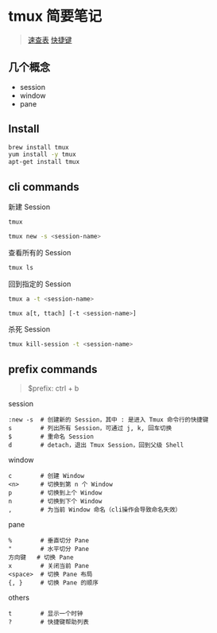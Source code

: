 # tmux 简要笔记

> [速查表](https://gist.github.com/ryerh/14b7c24dfd623ef8edc7)
> [快捷键](https://blog.csdn.net/hcx25909/article/details/7602935)

## 几个概念
- session
- window
- pane

## Install

```bash
brew install tmux
yum install -y tmux 
apt-get install tmux
```

## cli commands

新建 Session
```bash
tmux

tmux new -s <session-name>
```

查看所有的 Session
```bash
tmux ls
```

回到指定的 Session
```bash
tmux a -t <session-name>

tmux a[t, ttach] [-t <session-name>]
```

杀死 Session
```bash
tmux kill-session -t <session-name>
```

## prefix commands

> $prefix: ctrl + b

session
```
:new -s  # 创建新的 Session，其中 : 是进入 Tmux 命令行的快捷键
s        # 列出所有 Session，可通过 j, k, 回车切换
$        # 重命名 Session
d        # detach，退出 Tmux Session，回到父级 Shell
```

window
```
c        # 创建 Window
<n>      # 切换到第 n 个 Window
p        # 切换到上个 Window
n        # 切换到下个 Window
,        # 为当前 Window 命名（cli操作会导致命名失效）
```

pane
```
%        # 垂直切分 Pane
"        # 水平切分 Pane
方向键   # 切换 Pane
x        # 关闭当前 Pane
<space>  # 切换 Pane 布局
{, }     # 切换 Pane 的顺序
```

others
```
t        # 显示一个时钟
?        # 快捷键帮助列表
```
